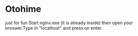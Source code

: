 # Otohime
just for fun
Start nginx.exe (it is already inside) then open your broswer.Type in "localhost" and press on enter.

